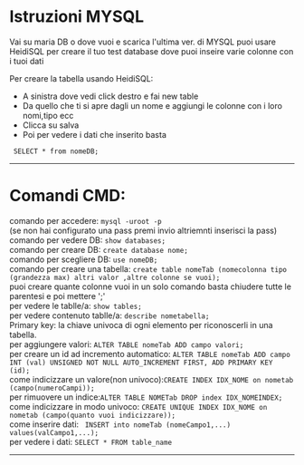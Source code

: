 # Istruzioni MYSQL
Vai su maria DB o dove vuoi e scarica l'ultima ver. di MYSQL
puoi usare HeidiSQL per creare il tuo test database dove puoi inseire varie colonne con i  tuoi dati

Per creare la tabella usando HeidiSQL:

<ul>
<li>A sinistra dove vedi click destro e fai new table </li>
<li>Da quello che ti si apre dagli un nome e aggiungi le colonne con i loro nomi,tipo ecc</li>
<li>Clicca su salva</li>
<li>Poi per vedere i dati che inserito basta</li>
</ul>

``` SELECT * from nomeDB;```
<hr>

# Comandi CMD:

comando per accedere: ```mysql -uroot -p``` <br>
(se non hai configurato una pass premi invio altriemnti inserisci la pass)<br>
comando per vedere DB: ```show databases;``` <br>
comando per creare DB: ```create database nome;``` <br>
comando per scegliere DB: ```use nomeDB;``` <br>
comando per creare una tabella: ```create table nomeTab (nomecolonna tipo (grandezza max) altri valor ,altre colonne se vuoi);``` <br>
puoi creare quante colonne vuoi in un solo comando basta chiudere tutte le parentesi e poi mettere ';' <br>
per vedere le tablle/a: ```show tables;``` <br>
per vedere contenuto tablle/a: ```describe nometabella;``` <br>
Primary key: la chiave univoca di ogni elemento per riconoscerli in una tabella.<br>
per aggiungere valori: ```ALTER TABLE nomeTab ADD campo valori;``` <br>
per creare un id ad incremento automatico: ```ALTER TABLE nomeTab ADD campo INT (val) UNSIGNED NOT NULL AUTO_INCREMENT FIRST, ADD PRIMARY KEY (id);``` <br>
come indicizzare un valore(non univoco):```CREATE INDEX IDX_NOME on nometab (campo(numeroCampi));```<br>
per rimuovere un indice:```ALTER TABLE NOMETab DROP index IDX_NOMEINDEX;```<br>
come indicizzare in modo univoco: ```CREATE UNIQUE INDEX IDX_NOME on nometab (campo(quanto vuoi indicizzare));```<br>
come inserire dati: ``` INSERT into nomeTab (nomeCampo1,...) values(valCampo1,...);```<br>
per vedere i dati: ```SELECT * FROM table_name ```<br>
<hr>



